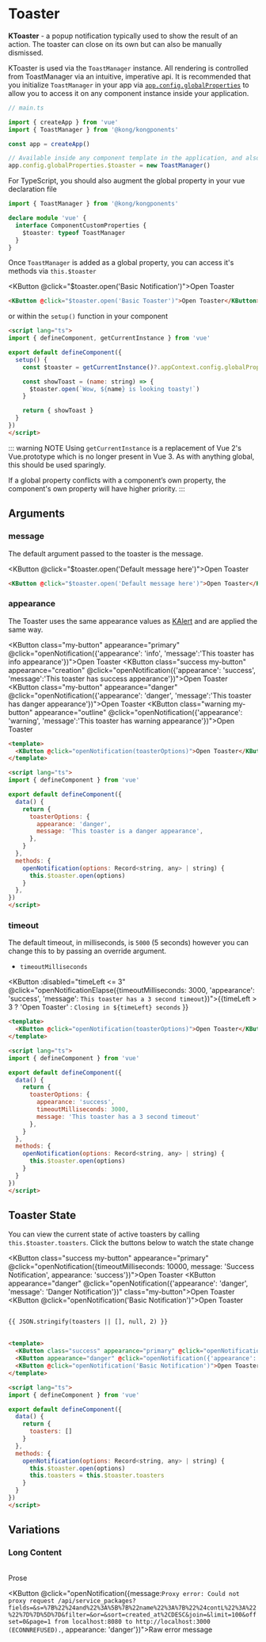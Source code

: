# Toaster

**KToaster** - a popup notification typically used to show the result of an action. The toaster can close on its own but can also be manually dismissed.

KToaster is used via the `ToastManager` instance. All rendering is controlled from ToastManager via an intuitive, imperative api. It is recommended that you initialize `ToastManager` in your app via [`app.config.globalProperties`](https://vuejs.org/api/application.html#app-config-globalproperties) to allow you to access it on any component instance inside your application.

```ts
// main.ts

import { createApp } from 'vue'
import { ToastManager } from '@kong/kongponents'

const app = createApp()

// Available inside any component template in the application, and also on 'this' of any component instance
app.config.globalProperties.$toaster = new ToastManager()
```

For TypeScript, you should also augment the global property in your vue declaration file

```ts
import { ToastManager } from '@kong/kongponents'

declare module 'vue' {
  interface ComponentCustomProperties {
    $toaster: typeof ToastManager
  }
}
```

Once `ToastManager` is added as a global property, you can access it's methods via `this.$toaster`

<KButton @click="$toaster.open('Basic Notification')">Open Toaster</KButton>

```html
<KButton @click="$toaster.open('Basic Toaster')">Open Toaster</KButton>
```

or within the `setup()` function in your component

```html
<script lang="ts">
import { defineComponent, getCurrentInstance } from 'vue'

export default defineComponent({
  setup() {
    const $toaster = getCurrentInstance()?.appContext.config.globalProperties.$toaster

    const showToast = (name: string) => {
      $toaster.open(`Wow, ${name} is looking toasty!`)
    }

    return { showToast }
  }
})
</script>
```

::: warning NOTE
Using `getCurrentInstance` is a replacement of Vue 2's Vue.prototype which is no longer present in Vue 3. As with anything global, this should be used sparingly.

If a global property conflicts with a component’s own property, the component's own property will have higher priority.
:::

## Arguments

### message

The default argument passed to the toaster is the message.

<KButton @click="$toaster.open('Default message here')">Open Toaster</KButton>

```html
<KButton @click="$toaster.open('Default message here')">Open Toaster</KButton>
```

### appearance

The Toaster uses the same appearance values as [KAlert](/components/alert) and are applied the same way.

<KButton class="my-button" appearance="primary" @click="openNotification({'appearance': 'info', 'message':'This toaster has info appearance'})">Open Toaster</KButton>
<KButton class="success my-button" appearance="creation" @click="openNotification({'appearance': 'success', 'message':'This toaster has success appearance'})">Open Toaster</KButton>
<KButton class="my-button" appearance="danger" @click="openNotification({'appearance': 'danger', 'message':'This toaster has danger appearance'})">Open Toaster</KButton>
<KButton class="warning my-button" appearance="outline" @click="openNotification({'appearance': 'warning', 'message':'This toaster has warning appearance'})">Open Toaster</KButton>

```html
<template>
  <KButton @click="openNotification(toasterOptions)">Open Toaster</KButton>
</template>

<script lang="ts">
import { defineComponent } from 'vue'

export default defineComponent({
  data() {
    return {
      toasterOptions: {
        appearance: 'danger',
        message: 'This toaster is a danger appearance',
      },
    }
  },
  methods: {
    openNotification(options: Record<string, any> | string) {
      this.$toaster.open(options)
    }
  },
})
</script>
```

### timeout

The default timeout, in milliseconds, is `5000` (5 seconds) however you can change this to by passing an override argument.

- `timeoutMilliseconds`

<KButton :disabled="timeLeft <= 3" @click="openNotificationElapse({timeoutMilliseconds: 3000, 'appearance': 'success', 'message': `This toaster has a 3 second timeout`})">{{timeLeft > 3 ? 'Open Toaster' : `Closing in ${timeLeft} seconds` }}</KButton>

```html
<template>
  <KButton @click="openNotification(toasterOptions)">Open Toaster</KButton>
</template>

<script lang="ts">
import { defineComponent } from 'vue'

export default defineComponent({
  data() {
    return {
      toasterOptions: {
        appearance: 'success',
        timeoutMilliseconds: 3000,
        message: 'This toaster has a 3 second timeout'
      },
    }
  },
  methods: {
    openNotification(options: Record<string, any> | string) {
      this.$toaster.open(options)
    }
  }
})
</script>
```

## Toaster State

You can view the current state of active toasters by calling `this.$toaster.toasters`. Click the buttons below to watch the state change

<KButton class="success my-button" appearance="primary" @click="openNotification({timeoutMilliseconds: 10000, message: 'Success Notification', appearance: 'success'})">Open Toaster</KButton>
<KButton appearance="danger" @click="openNotification({'appearance': 'danger', 'message': 'Danger Notification'})" class="my-button">Open Toaster</KButton>
<KButton @click="openNotification('Basic Notification')">Open Toaster</KButton>

<pre class="language-json">
<code>
{{ JSON.stringify(toasters || [], null, 2) }}
</code>
</pre>

```html
<template>
  <KButton class="success" appearance="primary" @click="openNotification({timeoutMilliseconds: 10000, message: 'Success Notification', appearance: 'success'})">Open Toaster</KButton>
  <KButton appearance="danger" @click="openNotification({'appearance': 'danger', 'message': 'Danger Notification'})">Open Toaster</KButton>
  <KButton @click="openNotification('Basic Notification')">Open Toaster</KButton>
</template>

<script lang="ts">
import { defineComponent } from 'vue'

export default defineComponent({
  data() {
    return {
      toasters: []
    }
  },
  methods: {
    openNotification(options: Record<string, any> | string) {
      this.$toaster.open(options)
      this.toasters = this.$toaster.toasters
    }
  }
})
</script>
```

## Variations

### Long Content

<br>
<KButton @click="openNotification(`Before you release that email you're writing to spin up a new centralized decision-making group, it's worth talking about the four ways these groups consistently fail. They tend to be domineering, bottlenecked, status-oriented, or inert.`)" class="my-button">Prose</KButton>

<KButton @click="openNotification({message:`Proxy error: Could not proxy request /api/service_packages?fields=&s=%7B%22%24and%22%3A%5B%7B%22name%22%3A%7B%22%24contL%22%3A%22%22%7D%7D%5D%7D&filter=&or=&sort=created_at%2CDESC&join=&limit=100&offset=0&page=1 from localhost:8080 to http://localhost:3000 (ECONNREFUSED).`, appearance: 'danger'})">Raw error message</KButton>

<script lang="ts">
import { defineComponent, getCurrentInstance, ref } from 'vue'

export default defineComponent({
  setup() {
    const $toaster = getCurrentInstance()?.appContext.config.globalProperties.$toaster
    const toasters = ref([])
    const timeLeft = ref(4)

    const openNotification = (options: Record<string, any> | string): void => {
      $toaster.open(options)
      toasters.value = $toaster.toasters.value
    }

    const openNotificationElapse = (options: Record<string, any> | string): void => {
      $toaster.open(options)
      toasters.value = $toaster.toasters.value
      timeLeft.value -= 1
      const interval = setInterval(() => {
        timeLeft.value -= 1
        if (timeLeft.value === 0){
          timeLeft.value = 4
          clearInterval(interval)
        }
      }, 1000)
    }

    return {
      toasters,
      timeLeft,
      openNotification,
      openNotificationElapse,
    }
  },
})
</script>

<style lang="scss">
.my-button {
  margin-right: 4px !important;
}

.success.k-button {
  background-color: #42d782 !important;
  &:hover,
  &:active {
    background-color: #84e5ae !important;
  }
}

.warning.k-button {
  background-color: #ffd68c !important;
  border-color: darken(#ffd68c, 5%) !important;
  color: $kui-color-text !important;
  &:hover,
  &:active {
    background-color: #ffe6ba !important;
  }
}
</style>
